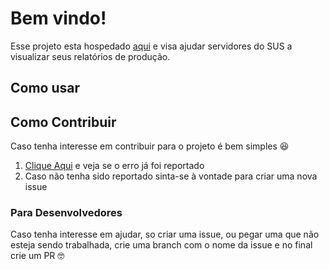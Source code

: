 # Bem vindo!

Esse projeto esta hospedado [aqui](https://relatorios-esus.netlify.app/) e visa ajudar servidores do SUS a visualizar seus relatórios de produção.

## Como usar

## Como Contribuir

Caso tenha interesse em contribuir para o projeto é bem simples 😆

1. [Clique Aqui](https://github.com/gabssanto/relatorio-producao/issues) e veja se o erro já foi reportado
2. Caso não tenha sido reportado sinta-se à vontade para criar uma nova issue

### Para Desenvolvedores

Caso tenha interesse em ajudar, so criar uma issue, ou pegar uma que não esteja sendo trabalhada, crie uma branch com o nome da issue e no final crie um PR 🤓

